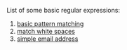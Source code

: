 List of some basic regular expressions:

1. [basic pattern matching](/basic_pattern_matching.md/)
2. [match white spaces](/white_space.md/)
3. [simple email address](/simple_email_address.md/)